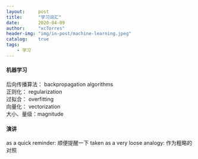 ```yaml
---
layout:     post
title:      "学习词汇"
date:       2020-04-09
author:     "xcTorres"
header-img: "img/in-post/machine-learning.jpeg"
catalog:    true
tags:
    - 学习
---  
```

#### 机器学习  
后向传播算法： backpropagation algorithms  
正则化：  regularization  
过拟合：  overfitting  
向量化：  vectorization  
大小、量级：magnitude 

#### 演讲  
as a quick reminder: 顺便提醒一下
taken as a very loose analogy: 作为粗略的对照



